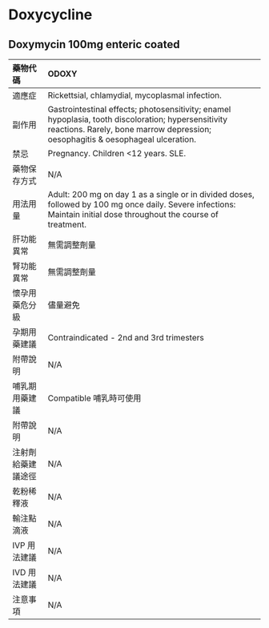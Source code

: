 # Doxycycline

## Doxymycin 100mg enteric coated

| 藥物代碼           | ODOXY                                                                                                                                                                                                            |
|:-------------------|:-----------------------------------------------------------------------------------------------------------------------------------------------------------------------------------------------------------------|
| 適應症             | Rickettsial, chlamydial, mycoplasmal infection.                                                                                                                                                                  |
| 副作用             | Gastrointestinal effects; photosensitivity; enamel hypoplasia, tooth discoloration;              hypersensitivity reactions. Rarely, bone marrow depression;              oesophagitis & oesophageal ulceration. |
| 禁忌               | Pregnancy. Children <12 years. SLE.                                                                                                                                                                              |
| 藥物保存方式       | N/A                                                                                                                                                                                                              |
| 用法用量           | Adult: 200 mg on day 1 as a single or in divided doses, followed by 100 mg once daily. Severe infections: Maintain initial dose throughout the course of treatment.                                              |
| 肝功能異常         | 無需調整劑量                                                                                                                                                                                                     |
| 腎功能異常         | 無需調整劑量                                                                                                                                                                                                     |
| 懷孕用藥危分級     | 儘量避免                                                                                                                                                                                                         |
| 孕期用藥建議       | Contraindicated - 2nd and 3rd trimesters                                                                                                                                                                         |
| 附帶說明           | N/A                                                                                                                                                                                                              |
| 哺乳期用藥建議     | Compatible 哺乳時可使用                                                                                                                                                                                          |
| 附帶說明           | N/A                                                                                                                                                                                                              |
| 注射劑給藥建議途徑 | N/A                                                                                                                                                                                                              |
| 乾粉稀釋液         | N/A                                                                                                                                                                                                              |
| 輸注點滴液         | N/A                                                                                                                                                                                                              |
| IVP 用法建議       | N/A                                                                                                                                                                                                              |
| IVD 用法建議       | N/A                                                                                                                                                                                                              |
| 注意事項           | N/A                                                                                                                                                                                                              |

